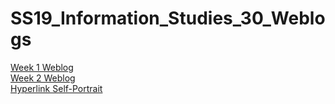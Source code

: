 # SS19_Information_Studies_30_Weblogs
[Week 1 Weblog](Week_1_blog.pdf)  
[Week 2 Weblog](Week_3_blog.pdf)  
[Hyperlink Self-Portrait](hyperlink_project/Hypertext_Project.html)
